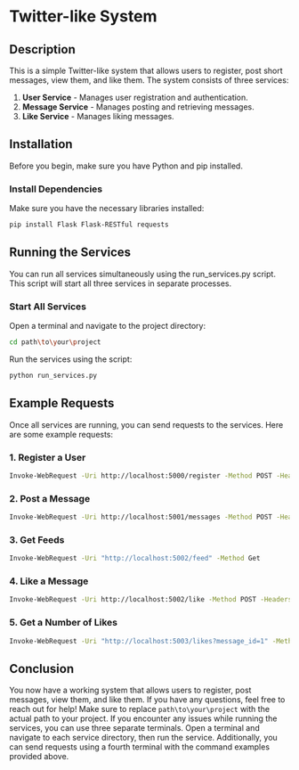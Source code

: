 # Twitter-like System

## Description

This is a simple Twitter-like system that allows users to register, post short messages, view them, and like them. The system consists of three services:

1. **User Service** - Manages user registration and authentication.
2. **Message Service** - Manages posting and retrieving messages.
3. **Like Service** - Manages liking messages.

## Installation

Before you begin, make sure you have Python and pip installed.

### Install Dependencies

Make sure you have the necessary libraries installed:

```bash
pip install Flask Flask-RESTful requests
```

## Running the Services

You can run all services simultaneously using the run_services.py script. This script will start all three services in separate processes.

### Start All Services

Open a terminal and navigate to the project directory:

```bash
cd path\to\your\project
```

Run the services using the script:

```bash
python run_services.py
```
## Example Requests

Once all services are running, you can send requests to the services. Here are some example requests:

### 1. Register a User
```bash
Invoke-WebRequest -Uri http://localhost:5000/register -Method POST -Headers @{ "Content-Type" = "application/json" } -Body '{"username": "your_username"}'
```

### 2. Post a Message
```bash
Invoke-WebRequest -Uri http://localhost:5001/messages -Method POST -Headers @{ "Content-Type" = "application/json" } -Body '{"username": "your_username", "message": "Hello, world!"}'
```

### 3. Get Feeds
```bash
Invoke-WebRequest -Uri "http://localhost:5002/feed" -Method Get
```

### 4. Like a Message
```bash
Invoke-WebRequest -Uri http://localhost:5002/like -Method POST -Headers @{ "Content-Type" = "application/json" } -Body '{"message_id": 1, "username": "your_username"}'
```

### 5. Get a Number of Likes
```bash
Invoke-WebRequest -Uri "http://localhost:5003/likes?message_id=1" -Method Get
```

## Conclusion

You now have a working system that allows users to register, post messages, view them, and like them. If you have any questions, feel free to reach out for help!
Make sure to replace `path\to\your\project` with the actual path to your project. 
If you encounter any issues while running the services, you can use three separate terminals. Open a terminal and navigate to each service directory, then run the service. 
Additionally, you can send requests using a fourth terminal with the command examples provided above.


